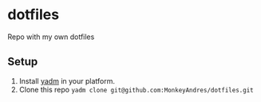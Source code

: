 # dotfiles

Repo with my own dotfiles

## Setup

1. Install [yadm](https://yadm.io/docs/install) in your platform.
2. Clone this repo `yadm clone git@github.com:MonkeyAndres/dotfiles.git`

